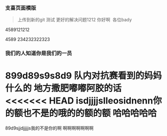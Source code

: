 ### 支喜页面模版
> 上传到新的git 测试
> 更好的解决问题1212
> 你好啊  各位bady

4589121212

4589
234232322323
### 我们的人知道你是我们的一员
899d89s9s8d9
队内对抗赛看到的妈妈什么的
地方撒肥嘟嘟阿胶的话
<<<<<<< HEAD
isdjjjjslleosidnenn你的额也不是的哦的的额的额 哈哈哈哈哈
=======
89d9sjjdjjjjjs我的不是你的啊 啊啊啊啊啊啊啊
